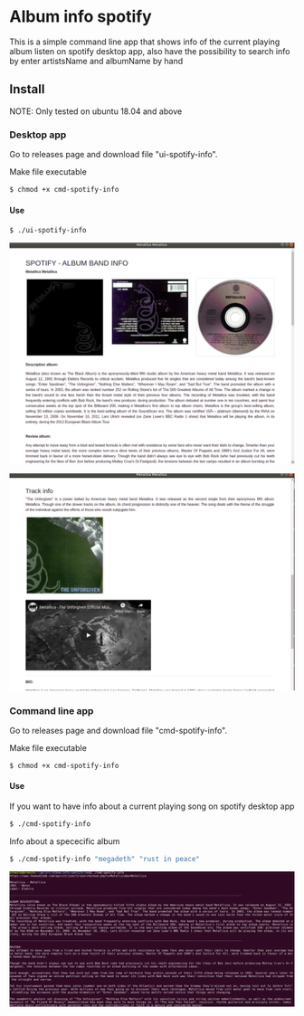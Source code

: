 # Album info spotify

This is a simple command line app that shows info of the current playing album listen on spotify desktop app, also have the possibility to search info by enter artistsName and albumName by hand

## Install
NOTE: Only tested on ubuntu 18.04 and above

### Desktop app
Go to releases page and download file "ui-spotify-info".

Make file executable
```sh
$ chmod +x cmd-spotify-info
```

#### Use
```sh
$ ./ui-spotify-info
```

![](https://raw.githubusercontent.com/ernesto27/album-info-spotify/main/screenshots/Screenshot%20from%202020-11-15%2020-14-34.png)



![](https://raw.githubusercontent.com/ernesto27/album-info-spotify/main/screenshots/Screenshot%20from%202020-11-15%2020-14-55.png)



### Command line app
Go to releases page and download file "cmd-spotify-info".

Make file executable
```sh
$ chmod +x cmd-spotify-info
```

#### Use

If you want to have info about a current playing song on spotify desktop app
```sh
$ ./cmd-spotify-info
```

Info about a spececific album

```sh
$ ./cmd-spotify-info "megadeth" "rust in peace"
```

![](https://raw.githubusercontent.com/ernesto27/album-info-spotify/main/screenshots/Screenshot%20from%202020-11-15%2020-15-29.png)
